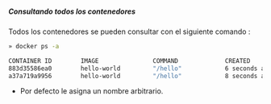 #####  Consultando todos los contenedores

Todos los contenedores se pueden consultar con el siguiente comando :

```bash
» docker ps -a
```

```bash
CONTAINER ID        IMAGE               COMMAND             CREATED             STATUS                     PORTS               NAMES
883d35586ea0        hello-world         "/hello"            6 seconds ago       Exited (0) 3 seconds ago                       ecstatic_mirzakhani
a37a719a9956        hello-world         "/hello"            8 seconds ago       Exited (0) 5 seconds ago                       backstabbing_mcnulty
```

- Por defecto le asigna un nombre arbitrario. <!-- .element: class="fragment"  -->